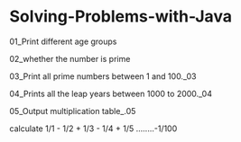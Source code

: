 # Solving-Problems-with-Java

01_Print different age groups

02_whether the number is prime

03_Print all prime numbers between 1 and 100._03

04_Prints all the leap years between 1000 to 2000._04

05_Output multiplication table_.05



calculate 1/1 - 1/2 + 1/3 - 1/4 + 1/5 ........-1/100
